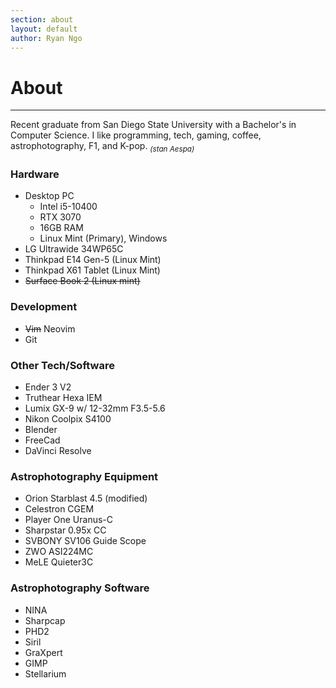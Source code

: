 ```yaml
---
section: about
layout: default 
author: Ryan Ngo
---
```


# About
---

Recent graduate from San Diego State University with a Bachelor's in Computer Science.
I like programming, tech, gaming, coffee, astrophotography, F1, and K-pop. <sub>*(stan Aespa)*</sub>

### Hardware
- Desktop PC
    - Intel i5-10400
    - RTX 3070
    - 16GB RAM
    - Linux Mint (Primary), Windows
- LG Ultrawide 34WP65C
- Thinkpad E14 Gen-5 (Linux Mint)
- Thinkpad X61 Tablet (Linux Mint)
- ~~Surface Book 2 (Linux mint)~~

### Development
- ~~Vim~~ Neovim
- Git

### Other Tech/Software
- Ender 3 V2
- Truthear Hexa IEM
- Lumix GX-9 w/ 12-32mm F3.5-5.6
- Nikon Coolpix S4100
- Blender
- FreeCad
- DaVinci Resolve

### Astrophotography Equipment
- Orion Starblast 4.5 (modified)
- Celestron CGEM
- Player One Uranus-C
- Sharpstar 0.95x CC
- SVBONY SV106 Guide Scope
- ZWO ASI224MC
- MeLE Quieter3C

### Astrophotography Software
- NINA
- Sharpcap
- PHD2
- Siril
- GraXpert
- GIMP
- Stellarium

